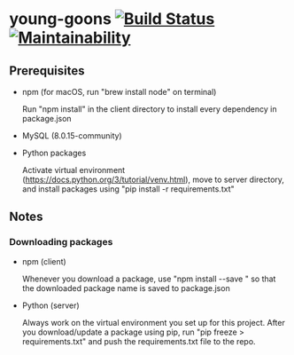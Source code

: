 # young-goons [![Build Status](https://travis-ci.com/joshc/young-goons.svg)](https://travis-ci.com/joshc/young-goons) [![Maintainability](https://api.codeclimate.com/v1/badges/41350fac136bf42ca12f/maintainability)](https://codeclimate.com/github/joshc/young-goons/maintainability)

## Prerequisites

* npm (for macOS, run "brew install node" on terminal)

  Run "npm install" in the client directory to install every dependency in package.json

* MySQL (8.0.15-community)

* Python packages

  Activate virtual environment (https://docs.python.org/3/tutorial/venv.html),
  move to server directory, and install packages using "pip install -r requirements.txt"
  
## Notes

### Downloading packages

* npm (client)

  Whenever you download a package, use "npm install --save <package name>"
  so that the downloaded package name is saved to package.json
  
* Python (server)

  Always work on the virtual environment you set up for this project.
  After you download/update a package using pip, run "pip freeze > requirements.txt"
  and push the requirements.txt file to the repo.
